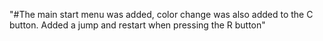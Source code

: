"#The main start menu was added, color change was also added to the C button. Added a jump and restart when pressing the R button"  
